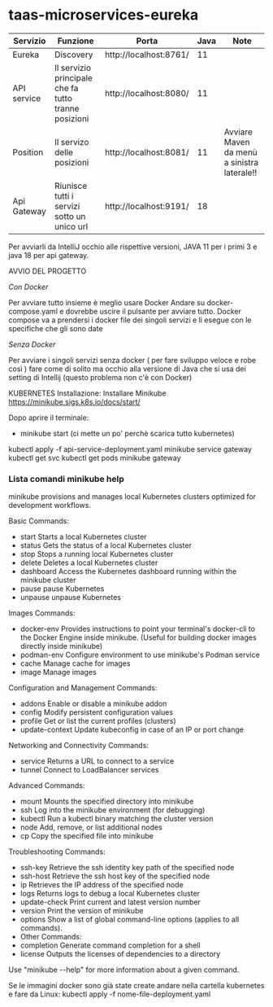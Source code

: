 # taas-microservices-eureka

|Servizio| Funzione| Porta| Java | Note                                        |
|----------|----------|----------|----------|---------------------------------------------|
|Eureka| Discovery|  http://localhost:8761/ | 11 |                                             |
|API service| Il servizio principale che fa tutto tranne posizioni | http://localhost:8080/ | 11 |                                             |
|Position | Il servizo delle posizioni | http://localhost:8081/ | 11 | Avviare Maven da menù a sinistra laterale!! |
| Api Gateway | Riunisce tutti i servizi sotto un unico url | http://localhost:9191/ | 18 |                                             |

Per avviarli da IntelliJ occhio alle rispettive versioni, JAVA 11 per i primi 3 e java 18 per api gateway.

AVVIO DEL PROGETTO

*Con Docker*

Per avviare tutto insieme è meglio usare Docker
Andare su docker-compose.yaml e dovrebbe uscire il pulsante per avviare tutto. Docker compose va a prendersi i docker file dei singoli servizi e li esegue  con le specifiche che gli sono date
 
*Senza Docker*

 Per avviare i singoli servizi senza docker  ( per fare sviluppo veloce e robe così ) fare come di solito ma occhio alla versione di Java che si usa dei setting di Intellij (questo problema  non c'è con Docker)



KUBERNETES
Installazione:
Installare Minikube https://minikube.sigs.k8s.io/docs/start/

Dopo aprire il terminale:
- minikube start (ci mette un po' perchè scarica tutto kubernetes)

kubectl apply -f api-service-deployment.yaml
minikube service gateway
kubectl get svc
kubectl get pods
minikube gateway



### Lista comandi minikube help

minikube provisions and manages local Kubernetes clusters optimized for development workflows.

Basic Commands:
- start            Starts a local Kubernetes cluster
- status           Gets the status of a local Kubernetes cluster
- stop             Stops a running local Kubernetes cluster
- delete           Deletes a local Kubernetes cluster
- dashboard        Access the Kubernetes dashboard running within the minikube cluster
- pause            pause Kubernetes
- unpause          unpause Kubernetes

Images Commands:
- docker-env       Provides instructions to point your terminal's docker-cli to the Docker Engine inside minikube.
(Useful for building docker images directly inside minikube)
- podman-env       Configure environment to use minikube's Podman service
- cache            Manage cache for images
- image            Manage images

Configuration and Management Commands:
- addons           Enable or disable a minikube addon
- config           Modify persistent configuration values
- profile          Get or list the current profiles (clusters)
- update-context   Update kubeconfig in case of an IP or port change

Networking and Connectivity Commands:
- service          Returns a URL to connect to a service
- tunnel           Connect to LoadBalancer services

Advanced Commands:
- mount            Mounts the specified directory into minikube
- ssh              Log into the minikube environment (for debugging)
- kubectl          Run a kubectl binary matching the cluster version
- node             Add, remove, or list additional nodes
- cp               Copy the specified file into minikube

Troubleshooting Commands:

- ssh-key          Retrieve the ssh identity key path of the specified node
- ssh-host         Retrieve the ssh host key of the specified node
- ip               Retrieves the IP address of the specified node
- logs             Returns logs to debug a local Kubernetes cluster
- update-check     Print current and latest version number
- version          Print the version of minikube
- options          Show a list of global command-line options (applies to all commands).
- Other Commands:
- completion       Generate command completion for a shell
- license          Outputs the licenses of dependencies to a directory

Use "minikube <command> --help" for more information about a given command.

Se le immagini docker sono già state create andare nella cartella kubernetes e fare da Linux:
 kubectl apply -f nome-file-deployment.yaml
